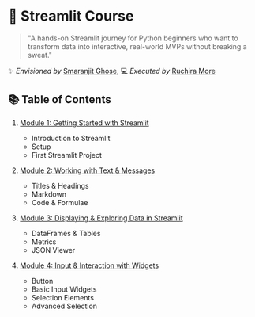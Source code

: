 # 🚀 Streamlit Course  

> "A hands-on Streamlit journey for Python beginners who want to transform data into interactive, real-world MVPs without breaking a sweat."

✨ *Envisioned by* [Smaranjit Ghose](https://www.linkedin.com/in/smaranjitghose/), 💻 *Executed by* [Ruchira More](https://www.linkedin.com/in/ruchira-more/)  

<!--
a sneek peek into projects
course material 
faqs
1. what is the prerequisite?
2. how much time does it take to complete?
3. Who is this course for?
4. What will i be able to do after it?

Capstone project[15]
Additional references: streamlit doc

About the Creators
- Smaranjit (photo, name, professional summary highlighting being a streamlit advocate and a editor for a streamlit book)
- Ruchira (photo, name, professional summary highlighting senior year graduate who love reimagining developer experience and crafting captivating technical content)
-->

## 📚 Table of Contents
 
1. [Module 1: Getting Started with Streamlit](https://github.com/smaranjitghose/streamlit_course/blob/master/Module%201/Module%201.md) 
   - Introduction to Streamlit
   - Setup
   - First Streamlit Project

2. [Module 2: Working with Text & Messages](https://github.com/smaranjitghose/streamlit_course/blob/master/Module%202/Module%202.md)  
   - Titles & Headings  
   - Markdown 
   - Code & Formulae  
  

3. [Module 3: Displaying & Exploring Data in Streamlit](https://github.com/smaranjitghose/streamlit_course/blob/master/Module%203/Module%203.md)  
   - DataFrames & Tables 
   - Metrics
   - JSON Viewer
 
   

4. [Module 4: Input & Interaction with Widgets](https://github.com/smaranjitghose/streamlit_course/blob/master/Module%204/Module%204.md)
   - Button
   - Basic Input Widgets
   - Selection Elements
   - Advanced Selection
   



